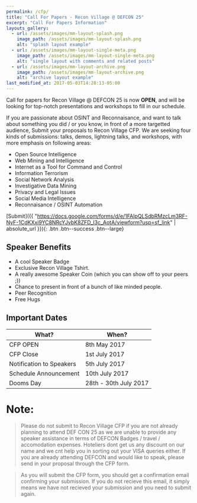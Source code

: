 ```yaml
---
permalink: /cfp/
title: "Call For Papers - Recon Village @ DEFCON 25"
excerpt: "Call For Papers Information"
layouts_gallery:
  - url: /assets/images/mm-layout-splash.png
    image_path: /assets/images/mm-layout-splash.png
    alt: "splash layout example"
  - url: /assets/images/mm-layout-single-meta.png
    image_path: /assets/images/mm-layout-single-meta.png
    alt: "single layout with comments and related posts"
  - url: /assets/images/mm-layout-archive.png
    image_path: /assets/images/mm-layout-archive.png
    alt: "archive layout example"
last_modified_at: 2017-05-03T14:28:13-05:00
---
```


Call for papers for Recon Village @ DEFCON 25 is now <b>OPEN</b>, and will be looking for top-notch presentations and workshops to fill in our schedule. 

If you are passionate about OSINT and Reconnaisance, and want to talk about something you did / or you know, in front of a more targetted audience, Submit your proposals to Recon Village CFP. 
We are seeking four kinds of submissions: talks, demos, lightning talks, and workshops, with more emphasis on following areas:

- Open Source Intelligence
- Web Mining and Intelligence
- Internet as a Tool for Command and Control
- Information Terrorism
- Social Network Analysis
- Investigative Data Mining
- Privacy and Legal Issues
- Social Media Intelligence
- Reconnaisance / OSINT Automation

[Submit]({{ "https://docs.google.com/forms/d/e/1FAIpQLSdbRMzcLm3RF-NyF-1CdKXxi9YC8NRcYJvbK8ZFD_l3c_AotA/viewform?usp=sf_link" | absolute_url }}){: .btn .btn--success .btn--large}

## Speaker Benefits

- A cool Speaker Badge
- Exclusive Recon Village Tshirt. 
- A really awesome Speaker Coin (which you can show off to your peers ;))
- Chance to present in front of a bunch of like minded people.
- Peer Recognition
- Free Hugs 


## Important Dates

| What?                                        | When?                                           |
| ------------------------------------------- | ----------------------------------------------------- |
| CFP OPEN | 8th May 2017 |
| CFP Close | 1st July 2017 |
| Notification to Speakers | 5th July 2017|
| Schedule Announcement | 10th July 2017|
| Dooms Day | 28th - 30th July 2017|


# Note: 
> Please do not submit to Recon Village CFP if you are not already planning to attend DEF CON 25 as we are unable to provide any speaker assistance in terms of DEFCON Badges / travel / accomodation expenses. Hoteliers dont get us any discount on our name and we cnt help you in sorting out your VISA queries either. If you are already attending DEFCON and would like to speak, please send in your proposal through the CFP form. 

> As you will submit the CFP form, you should get a confirmation email confirming your submission. If you do not recieve this email, it simply means we have not recieved your submission and you need to submit again.


